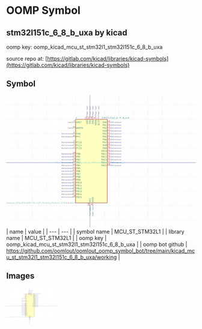 # OOMP Symbol  
## stm32l151c_6_8_b_uxa  by kicad  
  
oomp key: oomp_kicad_mcu_st_stm32l1_stm32l151c_6_8_b_uxa  
  
source repo at: [https://gitlab.com/kicad/libraries/kicad-symbols](https://gitlab.com/kicad/libraries/kicad-symbols)  
## Symbol  
  
[![working.png](working_600.png)](working.png)  
| name | value | 
| --- | --- | 
| symbol name | MCU_ST_STM32L1 | 
| library name | MCU_ST_STM32L1 | 
| oomp key | oomp_kicad_mcu_st_stm32l1_stm32l151c_6_8_b_uxa | 
| oomp bot github | https://github.com/oomlout/oomlout_oomp_symbol_bot/tree/main/kicad_mcu_st_stm32l1_stm32l151c_6_8_b_uxa/working | 
## Images  
  
[![working.png](working_140.png)](working.png)  
